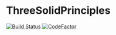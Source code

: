 # ThreeSolidPrinciples
[![Build Status](https://travis-ci.com/CS3398-Ganymede-Giants/ThreeSolidPrinciples.svg?branch=master)](https://travis-ci.com/CS3398-Ganymede-Giants/ThreeSolidPrinciples)
[![CodeFactor](https://www.codefactor.io/repository/github/cs3398-ganymede-giants/threesolidprinciples/badge)](https://www.codefactor.io/repository/github/cs3398-ganymede-giants/threesolidprinciples)
